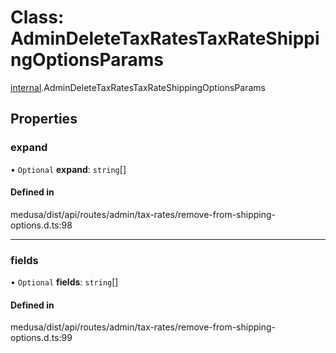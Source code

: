 # Class: AdminDeleteTaxRatesTaxRateShippingOptionsParams

[internal](../modules/internal-30.md).AdminDeleteTaxRatesTaxRateShippingOptionsParams

## Properties

### expand

• `Optional` **expand**: `string`[]

#### Defined in

medusa/dist/api/routes/admin/tax-rates/remove-from-shipping-options.d.ts:98

___

### fields

• `Optional` **fields**: `string`[]

#### Defined in

medusa/dist/api/routes/admin/tax-rates/remove-from-shipping-options.d.ts:99
